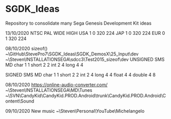 # SGDK_Ideas
Repository to consolidate many Sega Genesis Development Kit ideas

13/10/2020
		NTSC	PAL		WIDE	HIGH
USA		1		0		320		224
JAP		1		0		320		224
EUR		0		1		320		224

08/10/2020
sizeof()
~\GitHub\StevePro7\SGDK_Ideas\SGDK_DemosX\25_Input\dev
~\Steven\INSTALLATIONSEGA\sdcc3\Test2015_sizeof\dev
UNSIGNED	SMS		MD
char		1		1
short		2		2
int			2		4
long		4		4


SIGNED		SMS		MD
char		1		1
short		2		2
int			2		4
long		4		4
float		4		4
double		4		8


08/10/2020
https://online-audio-converter.com/
~\Steven\INSTALLATIONSEGA\MD\Tunes
~\SVN\CandyKid\CandyKid.PROD.Android\trunk\CandyKid.PROD.Android\Content\Sound


09/10/2020
New music
~\Steven\Personal\YouTube\Michelangelo